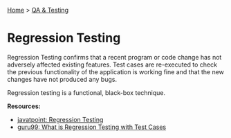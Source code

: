 [Home](../../README.md) > [QA & Testing](./README.md)

# Regression Testing

Regression Testing confirms that a recent program or code change has not adversely affected existing features. Test cases are re-executed to check the previous functionality of the application is working fine and that the new changes have not produced any bugs.

Regression testing is a functional, black-box technique.

**Resources:**
- [javatpoint: Regression Testing](https://www.javatpoint.com/regression-testing)
- [guru99: What is Regression Testing with Test Cases](https://www.guru99.com/regression-testing.html)
